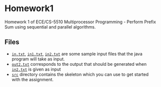 # Homework1
Homework 1 of ECE/CS-5510 Multiprocessor Programming - Perform Prefix Sum using sequential and parallel algorithms.

## Files
- [`in.txt`](in.txt), [`in1.txt`](in1.txt), [`in2.txt`](in2.txt) are some sample input files that the java program will take as input.
- [`out2.txt`](out2.txt) corresponds to the output that should be generated when [`in2.txt`](in2.txt) is given as input
- [`src`](src) directory contains the skeleton which you can use to get started with the assignment.